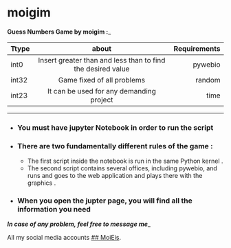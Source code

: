 # moigim


________Guess Numbers Game by moigim  :_________




| Ttype   |      about     |  Requirements |
|----------|:-------------:|------:|
| int0 |  Insert greater than and less than to find the desired value | pywebio |
| int32 |    Game fixed of all problems  |   random |
| int23 | It can be used for any demanding project |    time |



_______


- ### You must have jupyter Notebook in order to run the script
- ### There are two fundamentally different rules of the game :
    - The first script inside the notebook is run in the same Python kernel .
    - The second script contains several offices, including pywebio, and runs and goes to the web application and plays there with the graphics .
- ### When you open the jupter page, you will find all the information you need


___In case of any problem, feel free to message me____

All my social media accounts [## MoiEis](https://duckduckgo.com "The best search engine for privacy").



